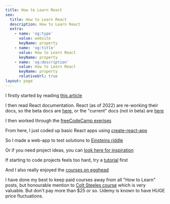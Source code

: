 ```yaml
---
title: How to Learn React
seo:
  title: How to Learn React
  description: How to Learn React
  extra:
    - name: 'og:type'
      value: website
      keyName: property
    - name: 'og:title'
      value: How to Learn React
      keyName: property
    - name: 'og:description'
      value: How to Learn React
      keyName: property
      relativeUrl: true
layout: page
---
```


I firstly started by reading [this article](https://scotch.io/starters/react/getting-started-with-react-2019-edition)

I then read React documentation. React (as of 2022) are re-working their docs, so the beta docs are [here](https://beta.reactjs.org/), or the "current" docs (not in beta) are [here](https://reactjs.org/docs/getting-started.html)

I then worked through the [freeCodeCamp exerises](https://www.freecodecamp.org/learn/front-end-libraries/#react)

From here, I just coded up basic React apps using [create-react-app](https://github.com/facebook/create-react-app#creating-an-app)

So I made a web-app to test solutions to [Einsteins riddle](https://einsteins-riddle.com/)

Or if you need project ideas, you can [look here for inspiration](https://www.freecodecamp.org/learn/front-end-libraries/#front-end-libraries-projects)

If starting to code projects feels too hard, try a [tutorial](https://reactjs.org/tutorial/tutorial.html) first

And I also really enjoyed the [courses on egghead](https://egghead.io/q/react)

I have done my best to keep paid courses away from all "How to Learn" posts, but honourable mention to [Colt Steeles course](https://www.udemy.com/course/modern-react-bootcamp/) which is very valuable. But don't pay more than $25 or so. Udemy is known to have HUGE price fluctuations.